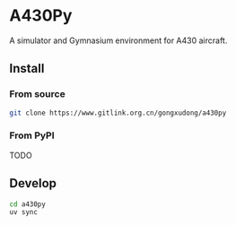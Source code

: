 # A430Py

A simulator and Gymnasium environment for A430 aircraft.

## Install

### From source

```bash
git clone https://www.gitlink.org.cn/gongxudong/a430py
```

### From PyPI

TODO

## Develop

```bash
cd a430py
uv sync
```
